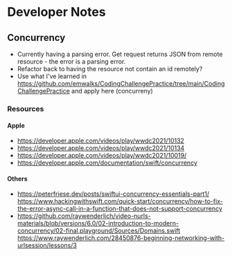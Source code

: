 #  Developer Notes

## Concurrency

- Currently having a parsing error. Get request returns JSON from remote resource - the error is a parsing error. 
- Refactor back to having the resource not contain an id remotely?
- Use what I've learned in https://github.com/emwalks/CodingChallengePractice/tree/main/CodingChallengePractice and apply here (concurreny)

### Resources

#### Apple

- https://developer.apple.com/videos/play/wwdc2021/10132
- https://developer.apple.com/videos/play/wwdc2021/10134
- https://developer.apple.com/videos/play/wwdc2021/10019/
- https://developer.apple.com/documentation/swift/concurrency

#### Others
- https://peterfriese.dev/posts/swiftui-concurrency-essentials-part1/
https://www.hackingwithswift.com/quick-start/concurrency/how-to-fix-the-error-async-call-in-a-function-that-does-not-support-concurrency
- https://github.com/raywenderlich/video-nurls-materials/blob/versions/6.0/02-introduction-to-modern-concurrency/02-final.playground/Sources/Domains.swift
https://www.raywenderlich.com/28450876-beginning-networking-with-urlsession/lessons/3




